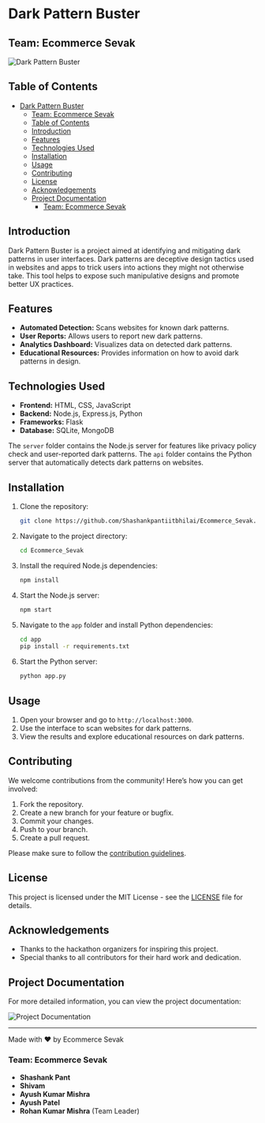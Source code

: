 # Dark Pattern Buster

## Team: Ecommerce Sevak

![Dark Pattern Buster](https://img.shields.io/badge/DarkPattern-Buster-blue)

## Table of Contents
- [Dark Pattern Buster](#dark-pattern-buster)
  - [Team: Ecommerce Sevak](#team-ecommerce-sevak)
  - [Table of Contents](#table-of-contents)
  - [Introduction](#introduction)
  - [Features](#features)
  - [Technologies Used](#technologies-used)
  - [Installation](#installation)
  - [Usage](#usage)
  - [Contributing](#contributing)
  - [License](#license)
  - [Acknowledgements](#acknowledgements)
  - [Project Documentation](#project-documentation)
    - [Team: Ecommerce Sevak](#team-ecommerce-sevak-1)

## Introduction
Dark Pattern Buster is a project aimed at identifying and mitigating dark patterns in user interfaces. Dark patterns are deceptive design tactics used in websites and apps to trick users into actions they might not otherwise take. This tool helps to expose such manipulative designs and promote better UX practices.

## Features
- **Automated Detection:** Scans websites for known dark patterns.
- **User Reports:** Allows users to report new dark patterns.
- **Analytics Dashboard:** Visualizes data on detected dark patterns.
- **Educational Resources:** Provides information on how to avoid dark patterns in design.

## Technologies Used
- **Frontend:** HTML, CSS, JavaScript
- **Backend:** Node.js, Express.js, Python
- **Frameworks:** Flask
- **Database:** SQLite, MongoDB


The `server` folder contains the Node.js server for features like privacy policy check and user-reported dark patterns. The `api` folder contains the Python server that automatically detects dark patterns on websites.

## Installation
1. Clone the repository:
    ```sh
    git clone https://github.com/Shashankpantiitbhilai/Ecommerce_Sevak.git
    ```
2. Navigate to the project directory:
    ```sh
    cd Ecommerce_Sevak
    ```
3. Install the required Node.js dependencies:
    ```sh
    npm install
    ```
4. Start the Node.js server:
    ```sh
    npm start
    ```
5. Navigate to the `app` folder and install Python dependencies:
    ```sh
    cd app
    pip install -r requirements.txt
    ```
6. Start the Python server:
    ```sh
    python app.py
    ```

## Usage
1. Open your browser and go to `http://localhost:3000`.
2. Use the interface to scan websites for dark patterns.
3. View the results and explore educational resources on dark patterns.

## Contributing
We welcome contributions from the community! Here’s how you can get involved:
1. Fork the repository.
2. Create a new branch for your feature or bugfix.
3. Commit your changes.
4. Push to your branch.
5. Create a pull request.

Please make sure to follow the [contribution guidelines](CONTRIBUTING.md).

## License
This project is licensed under the MIT License - see the [LICENSE](LICENSE) file for details.

## Acknowledgements
- Thanks to the hackathon organizers for inspiring this project.
- Special thanks to all contributors for their hard work and dedication.

## Project Documentation
For more detailed information, you can view the project documentation:

![Project Documentation](docs/Dark_Pattern_Buster_Documentation.jpg)

---

Made with ❤️ by Ecommerce Sevak

### Team: Ecommerce Sevak
- **Shashank Pant**
- **Shivam**
- **Ayush Kumar Mishra**
- **Ayush Patel**
- **Rohan Kumar Mishra** (Team Leader)
